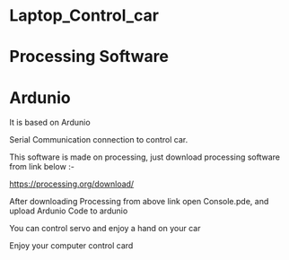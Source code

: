 # Laptop_Control_car
# Processing Software
# Ardunio


It is based on Ardunio

Serial Communication connection to control car.

This software is made on processing, just download processing software from link below :-

https://processing.org/download/

After downloading Processing from above link open Console.pde, and upload Ardunio Code to ardunio


You can control servo and enjoy a hand on your car

Enjoy your computer control card

